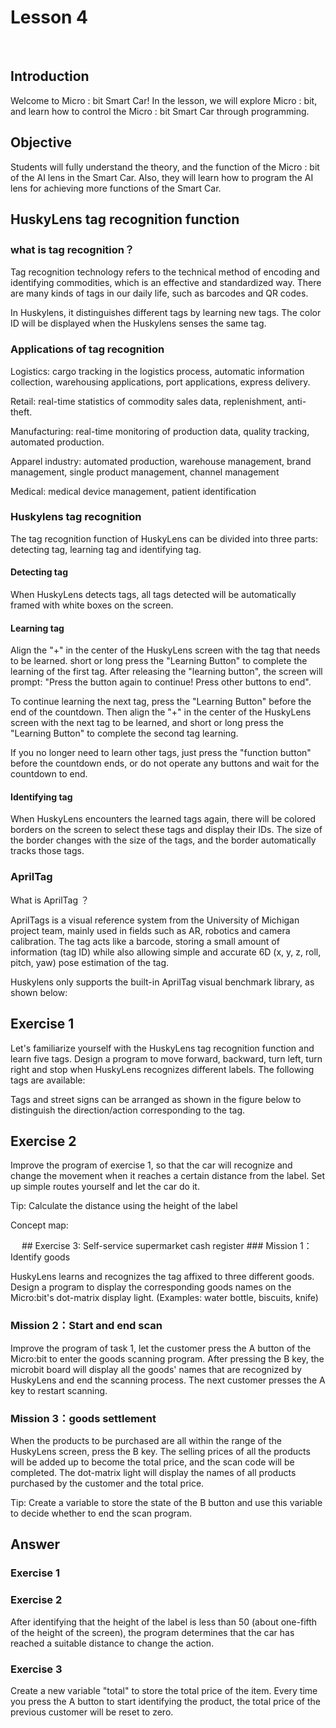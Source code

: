 # Lesson 4
 
 

## Introduction
<P>
Welcome to Micro : bit Smart Car! In the lesson, we will explore Micro : bit, and learn how to control the Micro : bit Smart Car through programming.
<P>

## Objective
<P>
Students will fully understand the theory, and the function of the Micro : bit of the AI lens in the Smart Car. Also, they will learn how to program the AI lens for achieving more functions of the Smart Car.
<P>

## HuskyLens tag recognition function
### what is tag recognition？
<P>
Tag recognition technology refers to the technical method of encoding and identifying commodities, which is an effective and standardized way. There are many kinds of tags in our daily life, such as barcodes and QR codes.
<P>
<P>
In Huskylens, it distinguishes different tags by learning new tags. The color ID will be displayed when the Huskylens senses the same tag.
<P>

### Applications of tag recognition
<P>
Logistics: cargo tracking in the logistics process, automatic information collection, warehousing applications, port applications, express delivery.
<P>
<P>
Retail: real-time statistics of commodity sales data, replenishment, anti-theft.
<P>
<P>
Manufacturing: real-time monitoring of production data, quality tracking, automated production.
<P>
<P>
Apparel industry: automated production, warehouse management, brand management, single product management, channel management
<P>
<P>
Medical: medical device management, patient identification
<P>

### Huskylens tag recognition
<P>
The tag recognition function of HuskyLens can be divided into three parts: detecting tag, learning tag and identifying tag.
<P>

#### Detecting tag
<P>
When HuskyLens detects tags, all tags detected will be automatically framed with white boxes on the screen.
<P>

#### Learning tag
<P>
Align the "+" in the center of the HuskyLens screen with the tag that needs to be learned. short or long press the "Learning Button" to complete the learning of the first tag. After releasing the "learning button", the screen will prompt: "Press the button again to continue! Press other buttons to end".
<P>
<P>
To continue learning the next tag, press the "Learning Button" before the end of the countdown. Then align the "+" in the center of the HuskyLens screen with the next tag to be learned, and short or long press the "Learning Button" to complete the second tag learning.
<P>
<P>
If you no longer need to learn other tags, just press the "function button" before the countdown ends, or do not operate any buttons and wait for the countdown to end.
<P>

#### Identifying tag
<P>
When HuskyLens encounters the learned tags again, there will be colored borders on the screen to select these tags and display their IDs. The size of the border changes with the size of the tags, and the border automatically tracks those tags.
<P>

### AprilTag
<P>
What is AprilTag ？
<P>
<P>
AprilTags is a visual reference system from the University of Michigan project team, mainly used in fields such as AR, robotics and camera calibration. The tag acts like a barcode, storing a small amount of information (tag ID) while also allowing simple and accurate 6D (x, y, z, roll, pitch, yaw) pose estimation of the tag.
<P>
<P>
Huskylens only supports the built-in AprilTag visual benchmark library, as shown below:
<P>

## Exercise 1
<P>
Let's familiarize yourself with the HuskyLens tag recognition function and learn five tags. Design a program to move forward, backward, turn left, turn right and stop when HuskyLens recognizes different labels. The following tags are available:
<P>
<P>
Tags and street signs can be arranged as shown in the figure below to distinguish the direction/action corresponding to the tag.
<P>

## Exercise 2
<P>
Improve the program of exercise 1, so that the car will recognize and change the movement when it reaches a certain distance from the label. Set up simple routes yourself and let the car do it.
<P>
<P>
Tip: Calculate the distance using the height of the label
<P>
<P>
Concept map:
<P>
 
## Exercise 3: Self-service supermarket cash register
### Mission 1：Identify goods
<P>
HuskyLens learns and recognizes the tag affixed to three different goods. Design a program to display the corresponding goods names on the Micro:bit's dot-matrix display light. (Examples: water bottle, biscuits, knife)
<P>

### Mission 2：Start and end scan
<P>
Improve the program of task 1, let the customer press the A button of the Micro:bit to enter the goods scanning program. After pressing the B key, the microbit board will display all the goods' names that are recognized by HuskyLens and end the scanning process. The next customer presses the A key to restart scanning.
<P>
  
### Mission 3：goods settlement
<P>
When the products to be purchased are all within the range of the HuskyLens screen, press the B key. The selling prices of all the products will be added up to become the total price, and the scan code will be completed. The dot-matrix light will display the names of all products purchased by the customer and the total price.
<P>
<P>
Tip: Create a variable to store the state of the B button and use this variable to decide whether to end the scan program.
<P>

## Answer
### Exercise 1

### Exercise 2
<P>
After identifying that the height of the label is less than 50 (about one-fifth of the height of the screen), the program determines that the car has reached a suitable distance to change the action.
<P>

### Exercise 3
<P>
Create a new variable "total" to store the total price of the item. Every time you press the A button to start identifying the product, the total price of the previous customer will be reset to zero.
<P>
